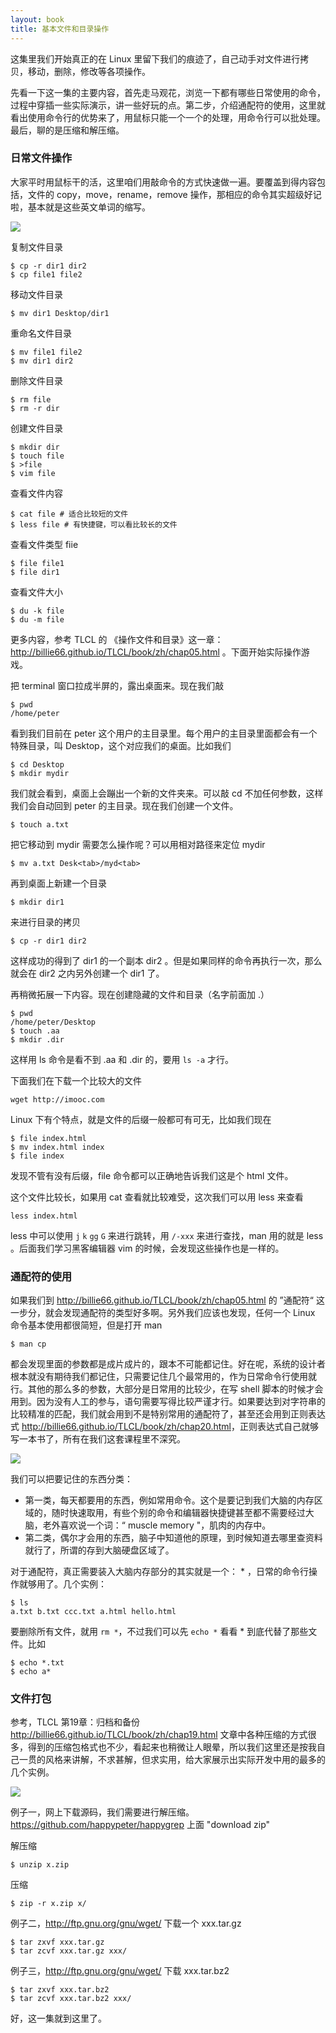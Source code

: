 ```yaml
---
layout: book
title: 基本文件和目录操作
---
```


这集里我们开始真正的在 Linux 里留下我们的痕迹了，自己动手对文件进行拷贝，移动，删除，修改等各项操作。

先看一下这一集的主要内容，首先走马观花，浏览一下都有哪些日常使用的命令，过程中穿插一些实际演示，讲一些好玩的点。第二步，介绍通配符的使用，这里就看出使用命令行的优势来了，用鼠标只能一个一个的处理，用命令行可以批处理。最后，聊的是压缩和解压缩。

### 日常文件操作
大家平时用鼠标干的活，这里咱们用敲命令的方式快速做一遍。要覆盖到得内容包括，文件的 copy，move，rename，remove 操作，那相应的命令其实超级好记啦，基本就是这些英文单词的缩写。

![](http://media.happycasts.net/pic/lgcb/copy_delete.png)

复制文件目录

    $ cp -r dir1 dir2
    $ cp file1 file2

移动文件目录

    $ mv dir1 Desktop/dir1

重命名文件目录

    $ mv file1 file2
    $ mv dir1 dir2

删除文件目录

    $ rm file
    $ rm -r dir

创建文件目录

    $ mkdir dir
    $ touch file
    $ >file
    $ vim file

查看文件内容

    $ cat file # 适合比较短的文件
    $ less file # 有快捷键，可以看比较长的文件

查看文件类型 fiie

    $ file file1
    $ file dir1

查看文件大小

    $ du -k file
    $ du -m file


更多内容，参考 TLCL 的 《操作文件和目录》这一章：<http://billie66.github.io/TLCL/book/zh/chap05.html> 。下面开始实际操作游戏。

把 terminal 窗口拉成半屏的，露出桌面来。现在我们敲


    $ pwd
    /home/peter


看到我们目前在 peter 这个用户的主目录里。每个用户的主目录里面都会有一个特殊目录，叫 Desktop，这个对应我们的桌面。比如我们


    $ cd Desktop
    $ mkdir mydir


我们就会看到，桌面上会蹦出一个新的文件夹来。可以敲 cd 不加任何参数，这样我们会自动回到 peter 的主目录。现在我们创建一个文件。


    $ touch a.txt


把它移动到 mydir 需要怎么操作呢？可以用相对路径来定位 mydir


    $ mv a.txt Desk<tab>/myd<tab>


再到桌面上新建一个目录


    $ mkdir dir1


来进行目录的拷贝


    $ cp -r dir1 dir2

这样成功的得到了 dir1 的一个副本 dir2 。但是如果同样的命令再执行一次，那么就会在 dir2 之内另外创建一个 dir1 了。


再稍微拓展一下内容。现在创建隐藏的文件和目录（名字前面加 .）


    $ pwd
    /home/peter/Desktop
    $ touch .aa
    $ mkdir .dir


这样用 ls 命令是看不到 .aa 和 .dir 的，要用 `ls -a` 才行。

下面我们在下载一个比较大的文件


    wget http://imooc.com


Linux 下有个特点，就是文件的后缀一般都可有可无，比如我们现在


    $ file index.html
    $ mv index.html index
    $ file index


发现不管有没有后缀，file 命令都可以正确地告诉我们这是个 html 文件。

这个文件比较长，如果用 cat 查看就比较难受，这次我们可以用 less 来查看


    less index.html


less 中可以使用 `j` `k` `gg` `G` 来进行跳转，用 `/-xxx` 来进行查找，man 用的就是 less 。后面我们学习黑客编辑器 vim 的时候，会发现这些操作也是一样的。

### 通配符的使用

如果我们到 <http://billie66.github.io/TLCL/book/zh/chap05.html> 的 ”通配符“ 这一步分，就会发现通配符的类型好多啊。另外我们应该也发现，任何一个 Linux 命令基本使用都很简短，但是打开 man


    $ man cp


都会发现里面的参数都是成片成片的，跟本不可能都记住。好在呢，系统的设计者根本就没有期待我们都记住，只需要记住几个最常用的，作为日常命令行使用就行。其他的那么多的参数，大部分是日常用的比较少，在写 shell 脚本的时候才会用到。因为没有人工的参与，语句需要写得比较严谨才行。如果要达到对字符串的比较精准的匹配，我们就会用到不是特别常用的通配符了，甚至还会用到正则表达式 <http://billie66.github.io/TLCL/book/zh/chap20.html>，正则表达式自己就够写一本书了，所有在我们这套课程里不深究。


![](http://media.happycasts.net/pic/lgcb/two_brain.png)

我们可以把要记住的东西分类：

- 第一类，每天都要用的东西，例如常用命令。这个是要记到我们大脑的内存区域的，随时快速取用，有些个别的命令和编辑器快捷键甚至都不需要经过大脑，老外喜欢说一个词：“ muscle memory "，肌肉的内存中。
- 第二类，偶尔才会用的东西，脑子中知道他的原理，到时候知道去哪里查资料就行了，所谓的存到大脑硬盘区域了。

对于通配符，真正需要装入大脑内存部分的其实就是一个： * ，日常的命令行操作就够用了。几个实例：


    $ ls
    a.txt b.txt ccc.txt a.html hello.html


要删除所有文件，就用 `rm *`，不过我们可以先 `echo *` 看看 * 到底代替了那些文件。比如

    $ echo *.txt
    $ echo a*


### 文件打包
参考，TLCL 第19章：归档和备份 <http://billie66.github.io/TLCL/book/zh/chap19.html>
文章中各种压缩的方式很多，得到的压缩包格式也不少，看起来也稍微让人眼晕，所以我们这里还是按我自己一贯的风格来讲解，不求甚解，但求实用，给大家展示出实际开发中用的最多的几个实例。

![](http://media.happycasts.net/pic/lgcb/tar.png)

例子一，网上下载源码，我们需要进行解压缩。<https://github.com/happypeter/happygrep> 上面 "download zip"

解压缩

    $ unzip x.zip

压缩

    $ zip -r x.zip x/


例子二，<http://ftp.gnu.org/gnu/wget/> 下载一个 xxx.tar.gz

    $ tar zxvf xxx.tar.gz
    $ tar zcvf xxx.tar.gz xxx/

例子三，<http://ftp.gnu.org/gnu/wget/> 下载 xxx.tar.bz2

    $ tar zxvf xxx.tar.bz2
    $ tar zcvf xxx.tar.bz2 xxx/


好，这一集就到这里了。